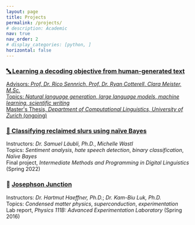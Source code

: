 ```yaml
---
layout: page
title: Projects
permalink: /projects/
# description: Academic
nav: true
nav_order: 2
# display_categories: [python, ]
horizontal: false
---
```


<!-- Thesis Project -->
<h3><a href="https://github.com/alisonykim/ma-thesis-learning-a-decoding-objective" target="_blank">&#128292; Learning a decoding objective from human-generated text</h3>
<p>
	Advisors: <em>Prof. Dr. Rico Sennrich</em>, <em>Prof. Dr. Ryan Cotterell</em>, <em>Clara Meister, M.Sc.</em><br>
	Topics: <em>Natural language generation</em>, <em>large language models</em>, <em>machine learning</em>, <em>scientific writing</em><br>
	Master's Thesis, <em>Department of Computational Linguistics, University of Zurich</em> (ongoing)
</p>

<!-- FS23: Machine Translation -->
<!-- <p>
&#128483; <strong><a href="https://github.com/alisonykim/ma-machine-translation-fs23-exercises" target="_blank">Maschinelle Übersetzung / Machine Translation (Spring 2023)</a></strong><br>
	Instructor: <a href="https://www.cl.uzh.ch/de/people/team/compling/sennrich.html" target="_blank">Rico Sennrich</a><br>
	Topics: <em>Machine translation systems and evaluation</em>
	Exercises, <em>Maschinelle Übersetzung / Machine Translation</em> (Spring 2023)
</p> -->

<!-- Stancer -->
<!-- <p>
&#128101; <strong><a href="https://github.com/alisonykim/ma-machine-translation-fs23-exercises" target="_blank">Stancer: German-language stance detection</a></strong><br>
	Principal Investigator: <a href="https://www.cl.uzh.ch/de/people/team/compling/sennrich.html" target="_blank">Manfred Klenner, Ph.D.</a><br>
	Topics: <em>Machine translation systems and evaluation</em>
</p> -->


<!-- Classifying Reclaimed Slurs Using Naïve Bayes -->
<h3><a href="https://gitlab.uzh.ch/alisonyong-ju.kim/classifying-reclaimed-slurs-in-automated-hate-speech-detection" target="_blank">&#128406; Classifying reclaimed slurs using naïve Bayes</a></h3>
<p>
	Instructors: <em>Dr. Samuel Läubli, Ph.D.</em>, <em>Michelle Wastl</em><br>
	Topics: <em>Sentiment analysis</em>, <em>hate speech detection</em>, <em>binary classification</em>, <em>Naïve Bayes</em><br>
	Final project, <em>Intermediate Methods and Programming in Digital Linguistics</em> (Spring 2022)
</p>

<!-- Josephson Junction -->
<h3>&#128267; <a href="https://alisonykim.github.io/assets/pdf/jos.pdf" target="_blank">Josephson Junction</a></h3>
<p>
	Instructors: <em>Dr. Hartmut Haeffner, Ph.D.</em>; <em>Dr. Kam-Biu Luk, Ph.D.</em><br>
	Topics: <em>Condensed matter physics</em>, <em>superconduction</em>, <em>experimentation</em><br>
	Lab report, <em>Physics 111B: Advanced Experimentation Laboratory</em> (Spring 2016)
</p>

<!-- pages/projects.md, to return to original format, pull from original repo: https://github.com/alshedivat/al-folio --> 